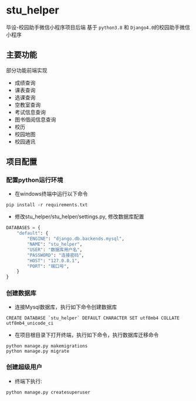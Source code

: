 # stu_helper
毕设-校园助手微信小程序项目后端
基于 ```python3.8``` 和 ```Django4.0```的校园助手微信小程序
## 主要功能
部分功能前端实现
- 成绩查询
- 课表查询
- 选课查询
- 空教室查询
- 考试信息查询
- 图书借阅信息查询
- 校历
- 校园地图
- 校园通讯
## 项目配置
### 配置python运行环境
- 在windows终端中运行以下命令
```
pip install -r requirements.txt
```
- 修改stu_helper/stu_helper/settings.py, 修改数据库配置
```python
DATABASES = {
    "default": {
        "ENGINE": "django.db.backends.mysql",
        "NAME": "stu_helper",
        "USER": "数据库用户名",
        "PASSWORD": "连接密码",
        "HOST": "127.0.0.1",
        "PORT": "端口号",
    }
}
```
### 创建数据库
- 连接Mysql数据库，执行如下命令创建数据库
```shell
CREATE DATABASE `stu_helper` DEFAULT CHARACTER SET utf8mb4 COLLATE utf8mb4_unicode_ci
```
- 在项目根目录下打开终端，执行如下命令，执行数据库迁移命令
```shell
python manage.py makemigrations
python manage.py migrate
```
### 创建超级用户
- 终端下执行:
```shell
python manage.py createsuperuser
```